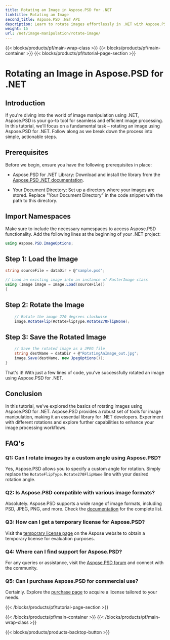 ```yaml
---
title: Rotating an Image in Aspose.PSD for .NET
linktitle: Rotating an Image
second_title: Aspose.PSD .NET API
description: Learn to rotate images effortlessly in .NET with Aspose.PSD. Follow our step-by-step tutorial.
weight: 15
url: /net/image-manipulation/rotate-image/
---
```


{{< blocks/products/pf/main-wrap-class >}}
{{< blocks/products/pf/main-container >}}
{{< blocks/products/pf/tutorial-page-section >}}

# Rotating an Image in Aspose.PSD for .NET

## Introduction

If you're diving into the world of image manipulation using .NET, Aspose.PSD is your go-to tool for seamless and efficient image processing. In this tutorial, we'll focus on a fundamental task – rotating an image using Aspose.PSD for .NET. Follow along as we break down the process into simple, actionable steps.

## Prerequisites

Before we begin, ensure you have the following prerequisites in place:

- Aspose.PSD for .NET Library: Download and install the library from the [Aspose.PSD .NET documentation](https://reference.aspose.com/psd/net/).

- Your Document Directory: Set up a directory where your images are stored. Replace "Your Document Directory" in the code snippet with the path to this directory.

## Import Namespaces

Make sure to include the necessary namespaces to access Aspose.PSD functionality. Add the following lines at the beginning of your .NET project:

```csharp
using Aspose.PSD.ImageOptions;
```

## Step 1: Load the Image

```csharp
string sourceFile = dataDir + @"sample.psd";

// Load an existing image into an instance of RasterImage class
using (Image image = Image.Load(sourceFile))
{
```

## Step 2: Rotate the Image

```csharp
    // Rotate the image 270 degrees clockwise
    image.RotateFlip(RotateFlipType.Rotate270FlipNone);
```

## Step 3: Save the Rotated Image

```csharp
    // Save the rotated image as a JPEG file
    string destName = dataDir + @"RotatingAnImage_out.jpg";
    image.Save(destName, new JpegOptions());
}
```

That's it! With just a few lines of code, you've successfully rotated an image using Aspose.PSD for .NET.

## Conclusion

In this tutorial, we've explored the basics of rotating images using Aspose.PSD for .NET. Aspose.PSD provides a robust set of tools for image manipulation, making it an essential library for .NET developers. Experiment with different rotations and explore further capabilities to enhance your image processing workflows.

## FAQ's

### Q1: Can I rotate images by a custom angle using Aspose.PSD?

Yes, Aspose.PSD allows you to specify a custom angle for rotation. Simply replace the `RotateFlipType.Rotate270FlipNone` line with your desired rotation angle.

### Q2: Is Aspose.PSD compatible with various image formats?

Absolutely. Aspose.PSD supports a wide range of image formats, including PSD, JPEG, PNG, and more. Check the [documentation](https://reference.aspose.com/psd/net/) for the complete list.

### Q3: How can I get a temporary license for Aspose.PSD?

Visit the [temporary license page](https://purchase.aspose.com/temporary-license/) on the Aspose website to obtain a temporary license for evaluation purposes.

### Q4: Where can I find support for Aspose.PSD?

For any queries or assistance, visit the [Aspose.PSD forum](https://forum.aspose.com/c/psd/34) and connect with the community.

### Q5: Can I purchase Aspose.PSD for commercial use?

Certainly. Explore the [purchase page](https://purchase.aspose.com/buy) to acquire a license tailored to your needs.

{{< /blocks/products/pf/tutorial-page-section >}}

{{< /blocks/products/pf/main-container >}}
{{< /blocks/products/pf/main-wrap-class >}}

{{< blocks/products/products-backtop-button >}}
